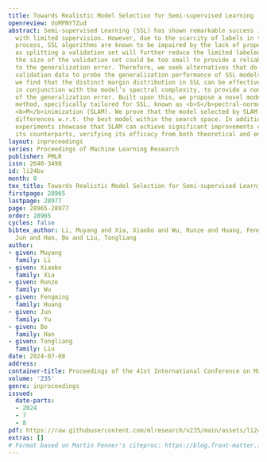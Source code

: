 ```yaml
---
title: Towards Realistic Model Selection for Semi-supervised Learning
openreview: VoMPNYTZud
abstract: Semi-supervised Learning (SSL) has shown remarkable success in applications
  with limited supervision. However, due to the scarcity of labels in the training
  process, SSL algorithms are known to be impaired by the lack of proper model selection,
  as splitting a validation set will further reduce the limited labeled data, and
  the size of the validation set could be too small to provide a reliable indication
  to the generalization error. Therefore, we seek alternatives that do not rely on
  validation data to probe the generalization performance of SSL models. Specifically,
  we find that the distinct margin distribution in SSL can be effectively utilized
  in conjunction with the model’s spectral complexity, to provide a non-vacuous indication
  of the generalization error. Built upon this, we propose a novel model selection
  method, specifically tailored for SSL, known as <b>S</b>pectral-normalized <b>La</b>beled-margin
  <b>M</b>inimization (SLAM). We prove that the model selected by SLAM has upper-bounded
  differences w.r.t. the best model within the search space. In addition, comprehensive
  experiments showcase that SLAM can achieve significant improvements compared to
  its counterparts, verifying its efficacy from both theoretical and empirical standpoints.
layout: inproceedings
series: Proceedings of Machine Learning Research
publisher: PMLR
issn: 2640-3498
id: li24bv
month: 0
tex_title: Towards Realistic Model Selection for Semi-supervised Learning
firstpage: 28965
lastpage: 28977
page: 28965-28977
order: 28965
cycles: false
bibtex_author: Li, Muyang and Xia, Xiaobo and Wu, Runze and Huang, Fengming and Yu,
  Jun and Han, Bo and Liu, Tongliang
author:
- given: Muyang
  family: Li
- given: Xiaobo
  family: Xia
- given: Runze
  family: Wu
- given: Fengming
  family: Huang
- given: Jun
  family: Yu
- given: Bo
  family: Han
- given: Tongliang
  family: Liu
date: 2024-07-08
address:
container-title: Proceedings of the 41st International Conference on Machine Learning
volume: '235'
genre: inproceedings
issued:
  date-parts:
  - 2024
  - 7
  - 8
pdf: https://raw.githubusercontent.com/mlresearch/v235/main/assets/li24bv/li24bv.pdf
extras: []
# Format based on Martin Fenner's citeproc: https://blog.front-matter.io/posts/citeproc-yaml-for-bibliographies/
---
```

